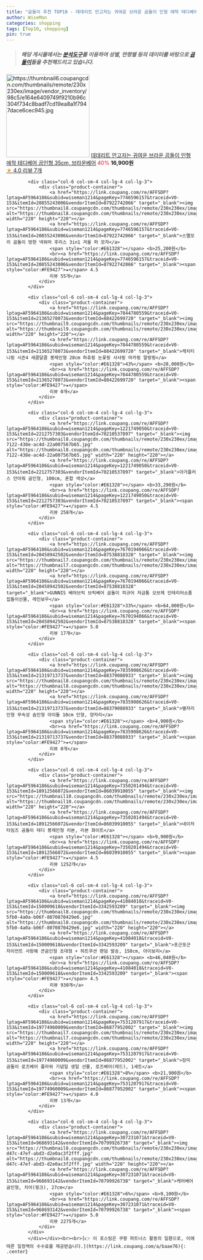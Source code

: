 ```yaml
---
title: "곰돌이 추천 TOP10 - 데데리트 안고자는 귀여운 브라운 곰돌이 인형 애착 테디베어 곰인형 35cm, 브라운베어"
author: WiseMan
categories: shopping
tags: [Top10, shopping]
pin: true
---
```


> ##### 해당 게시물에서는 [**분석도구**](https://itemscout.io/)를 이용하여 **성별**, **연령별** 등의 데이터를 바탕으로 [**곰돌이**](https://link.coupang.com/a/baae76)들을 추천해드리고 있습니다.
<div class="container"><div class="row">
            <div class="col-6 col-sm-4 col-lg-4 col-lg-3">
                <div class="product-container">
                    <a href="https://link.coupang.com/re/AFFSDP?lptag=AF5964186&subid=wiseman1214&pageKey=7447432462&traceid=V0-153&itemId=19380284898&vendorItemId=86492839165" target="_blank"><img src="https://thumbnail6.coupangcdn.com/thumbnails/remote/230x230ex/image/vendor_inventory/98c5/e164e6409749f9210b96c304f734c8badf7cd19ea8a1f7947dace6cec945.jpg" alt="https://thumbnail6.coupangcdn.com/thumbnails/remote/230x230ex/image/vendor_inventory/98c5/e164e6409749f9210b96c304f734c8badf7cd19ea8a1f7947dace6cec945.jpg" width="220" height="220"></a>
                    <a href="https://link.coupang.com/re/AFFSDP?lptag=AF5964186&subid=wiseman1214&pageKey=7447432462&traceid=V0-153&itemId=19380284898&vendorItemId=86492839165" target="_blank">데데리트 안고자는 귀여운 브라운 곰돌이 인형 애착 테디베어 곰인형 35cm, 브라운베어</a>
                    <span style="color:#E61328">40%</span> <b>16,900원</b>
                    <br><a href="https://link.coupang.com/re/AFFSDP?lptag=AF5964186&subid=wiseman1214&pageKey=7447432462&traceid=V0-153&itemId=19380284898&vendorItemId=86492839165" target="_blank"><span style="color:#FE9427">★</span> 4.0
                    리뷰 7개</a>
                </div>
            </div>
            
            <div class="col-6 col-sm-4 col-lg-4 col-lg-3">
                <div class="product-container">
                    <a href="https://link.coupang.com/re/AFFSDP?lptag=AF5964186&subid=wiseman1214&pageKey=7746596157&traceid=V0-153&itemId=20855243006&vendorItemId=87922742066" target="_blank"><img src="https://thumbnail8.coupangcdn.com/thumbnails/remote/230x230ex/image/vendor_inventory/2477/e92859adf2ef4887d1ce57be5e5c50667f6fc6f4e7d7542a84847864bb58.jpg" alt="https://thumbnail8.coupangcdn.com/thumbnails/remote/230x230ex/image/vendor_inventory/2477/e92859adf2ef4887d1ce57be5e5c50667f6fc6f4e7d7542a84847864bb58.jpg" width="220" height="220"></a>
                    <a href="https://link.coupang.com/re/AFFSDP?lptag=AF5964186&subid=wiseman1214&pageKey=7746596157&traceid=V0-153&itemId=20855243006&vendorItemId=87922742066" target="_blank">스멜모리 곰돌이 방한 넥워머 후리스 3in1 겨울 퍼 모자</a>
                    <span style="color:#E61328"></span> <b>25,200원</b>
                    <br><a href="https://link.coupang.com/re/AFFSDP?lptag=AF5964186&subid=wiseman1214&pageKey=7746596157&traceid=V0-153&itemId=20855243006&vendorItemId=87922742066" target="_blank"><span style="color:#FE9427">★</span> 4.5
                    리뷰 55개</a>
                </div>
            </div>
            
            <div class="col-6 col-sm-4 col-lg-4 col-lg-3">
                <div class="product-container">
                    <a href="https://link.coupang.com/re/AFFSDP?lptag=AF5964186&subid=wiseman1214&pageKey=7844780559&traceid=V0-153&itemId=21365278073&vendorItemId=88422699720" target="_blank"><img src="https://thumbnail9.coupangcdn.com/thumbnails/remote/230x230ex/image/vendor_inventory/9ea0/16a827184ce52cf05ec90716dcce1843b466e53e3bad88acdc4fe809f787.jpg" alt="https://thumbnail9.coupangcdn.com/thumbnails/remote/230x230ex/image/vendor_inventory/9ea0/16a827184ce52cf05ec90716dcce1843b466e53e3bad88acdc4fe809f787.jpg" width="220" height="220"></a>
                    <a href="https://link.coupang.com/re/AFFSDP?lptag=AF5964186&subid=wiseman1214&pageKey=7844780559&traceid=V0-153&itemId=21365278073&vendorItemId=88422699720" target="_blank">캐치티니핑 시즌4 새콤달콤 봉제인형 28cm 하츄핑 눈꽃핑 샤샤핑 마카핑 말랑핑</a>
                    <span style="color:#E61328">43%</span> <b>28,000원</b>
                    <br><a href="https://link.coupang.com/re/AFFSDP?lptag=AF5964186&subid=wiseman1214&pageKey=7844780559&traceid=V0-153&itemId=21365278073&vendorItemId=88422699720" target="_blank"><span style="color:#FE9427">★</span> 
                    리뷰 0개</a>
                </div>
            </div>
            
            <div class="col-6 col-sm-4 col-lg-4 col-lg-3">
                <div class="product-container">
                    <a href="https://link.coupang.com/re/AFFSDP?lptag=AF5964186&subid=wiseman1214&pageKey=1221749050&traceid=V0-153&itemId=2212757303&vendorItemId=70210537897" target="_blank"><img src="https://thumbnail8.coupangcdn.com/thumbnails/remote/230x230ex/image/retail/images/2020/01/28/11/3/fb8bcafb-7122-438e-ac4d-22a007567b65.jpg" alt="https://thumbnail8.coupangcdn.com/thumbnails/remote/230x230ex/image/retail/images/2020/01/28/11/3/fb8bcafb-7122-438e-ac4d-22a007567b65.jpg" width="220" height="220"></a>
                    <a href="https://link.coupang.com/re/AFFSDP?lptag=AF5964186&subid=wiseman1214&pageKey=1221749050&traceid=V0-153&itemId=2212757303&vendorItemId=70210537897" target="_blank">아가플러스 안아줘 곰인형, 100cm, 혼합 색상</a>
                    <span style="color:#E61328"></span> <b>33,290원</b>
                    <br><a href="https://link.coupang.com/re/AFFSDP?lptag=AF5964186&subid=wiseman1214&pageKey=1221749050&traceid=V0-153&itemId=2212757303&vendorItemId=70210537897" target="_blank"><span style="color:#FE9427">★</span> 4.5
                    리뷰 258개</a>
                </div>
            </div>
            
            <div class="col-6 col-sm-4 col-lg-4 col-lg-3">
                <div class="product-container">
                    <a href="https://link.coupang.com/re/AFFSDP?lptag=AF5964186&subid=wiseman1214&pageKey=7670194066&traceid=V0-153&itemId=20458942502&vendorItemId=87538818328" target="_blank"><img src="https://thumbnail7.coupangcdn.com/thumbnails/remote/230x230ex/image/vendor_inventory/d41d/7dd83f638d0f048c138627c8dfd7dd864af39defda1f0cb6812886609bf5.jpg" alt="https://thumbnail7.coupangcdn.com/thumbnails/remote/230x230ex/image/vendor_inventory/d41d/7dd83f638d0f048c138627c8dfd7dd864af39defda1f0cb6812886609bf5.jpg" width="220" height="220"></a>
                    <a href="https://link.coupang.com/re/AFFSDP?lptag=AF5964186&subid=wiseman1214&pageKey=7670194066&traceid=V0-153&itemId=20458942502&vendorItemId=87538818328" target="_blank">GUNNIS 베어브릭 브릭베어 곰돌이 피규어 저금통 오브제 인테리어소품 집들이선물, 레인보우</a>
                    <span style="color:#E61328">33%</span> <b>64,000원</b>
                    <br><a href="https://link.coupang.com/re/AFFSDP?lptag=AF5964186&subid=wiseman1214&pageKey=7670194066&traceid=V0-153&itemId=20458942502&vendorItemId=87538818328" target="_blank"><span style="color:#FE9427">★</span> 5.0
                    리뷰 17개</a>
                </div>
            </div>
            
            <div class="col-6 col-sm-4 col-lg-4 col-lg-3">
                <div class="product-container">
                    <a href="https://link.coupang.com/re/AFFSDP?lptag=AF5964186&subid=wiseman1214&pageKey=7835908626&traceid=V0-153&itemId=21319713737&vendorItemId=88379088933" target="_blank"><img src="https://thumbnail8.coupangcdn.com/thumbnails/remote/230x230ex/image/vendor_inventory/0e8d/702110bb556a6b886409b91a708d1e6780c845f26c26597ac551855f9008.jpg" alt="https://thumbnail8.coupangcdn.com/thumbnails/remote/230x230ex/image/vendor_inventory/0e8d/702110bb556a6b886409b91a708d1e6780c845f26c26597ac551855f9008.jpg" width="220" height="220"></a>
                    <a href="https://link.coupang.com/re/AFFSDP?lptag=AF5964186&subid=wiseman1214&pageKey=7835908626&traceid=V0-153&itemId=21319713737&vendorItemId=88379088933" target="_blank">별자리 인형 무속성 솜인형 아이돌 10cm 인형, 양자리</a>
                    <span style="color:#E61328"></span> <b>4,900원</b>
                    <br><a href="https://link.coupang.com/re/AFFSDP?lptag=AF5964186&subid=wiseman1214&pageKey=7835908626&traceid=V0-153&itemId=21319713737&vendorItemId=88379088933" target="_blank"><span style="color:#FE9427">★</span> 
                    리뷰 0개</a>
                </div>
            </div>
            
            <div class="col-6 col-sm-4 col-lg-4 col-lg-3">
                <div class="product-container">
                    <a href="https://link.coupang.com/re/AFFSDP?lptag=AF5964186&subid=wiseman1214&pageKey=7350201494&traceid=V0-153&itemId=18912566072&vendorItemId=86039910055" target="_blank"><img src="https://thumbnail10.coupangcdn.com/thumbnails/remote/230x230ex/image/rs_quotation_api/piv2gjar/14e17ee185af48619c2c56d3bda1abc2.png" alt="https://thumbnail10.coupangcdn.com/thumbnails/remote/230x230ex/image/rs_quotation_api/piv2gjar/14e17ee185af48619c2c56d3bda1abc2.png" width="220" height="220"></a>
                    <a href="https://link.coupang.com/re/AFFSDP?lptag=AF5964186&subid=wiseman1214&pageKey=7350201494&traceid=V0-153&itemId=18912566072&vendorItemId=86039910055" target="_blank">네이처타임즈 곰돌이 테디 봉제인형 리본, 리본 화이트</a>
                    <span style="color:#E61328"></span> <b>9,900원</b>
                    <br><a href="https://link.coupang.com/re/AFFSDP?lptag=AF5964186&subid=wiseman1214&pageKey=7350201494&traceid=V0-153&itemId=18912566072&vendorItemId=86039910055" target="_blank"><span style="color:#FE9427">★</span> 4.5
                    리뷰 1252개</a>
                </div>
            </div>
            
            <div class="col-6 col-sm-4 col-lg-4 col-lg-3">
                <div class="product-container">
                    <a href="https://link.coupang.com/re/AFFSDP?lptag=AF5964186&subid=wiseman1214&pageKey=41084018&traceid=V0-153&itemId=150009618&vendorItemId=3342593209" target="_blank"><img src="https://thumbnail8.coupangcdn.com/thumbnails/remote/230x230ex/image/retail/images/2017/10/13/14/1/fa704841-5fb0-4a0a-b06f-8070870429e6.jpg" alt="https://thumbnail8.coupangcdn.com/thumbnails/remote/230x230ex/image/retail/images/2017/10/13/14/1/fa704841-5fb0-4a0a-b06f-8070870429e6.jpg" width="220" height="220"></a>
                    <a href="https://link.coupang.com/re/AFFSDP?lptag=AF5964186&subid=wiseman1214&pageKey=41084018&traceid=V0-153&itemId=150009618&vendorItemId=3342593209" target="_blank">포근포근 자이언트 사랑해 큰곰인형 초대형 + 하트쿠션 랜덤 발송, 150cm, 아이보리</a>
                    <span style="color:#E61328"></span> <b>46,040원</b>
                    <br><a href="https://link.coupang.com/re/AFFSDP?lptag=AF5964186&subid=wiseman1214&pageKey=41084018&traceid=V0-153&itemId=150009618&vendorItemId=3342593209" target="_blank"><span style="color:#FE9427">★</span> 4.5
                    리뷰 930개</a>
                </div>
            </div>
            
            <div class="col-6 col-sm-4 col-lg-4 col-lg-3">
                <div class="product-container">
                    <a href="https://link.coupang.com/re/AFFSDP?lptag=AF5964186&subid=wiseman1214&pageKey=7531207917&traceid=V0-153&itemId=19774960009&vendorItemId=86877952002" target="_blank"><img src="https://thumbnail7.coupangcdn.com/thumbnails/remote/230x230ex/image/vendor_inventory/29c5/21d8976f1832337ada900425550efcbd9374ee3ad36eabfce497d10355a4.jpg" alt="https://thumbnail7.coupangcdn.com/thumbnails/remote/230x230ex/image/vendor_inventory/29c5/21d8976f1832337ada900425550efcbd9374ee3ad36eabfce497d10355a4.jpg" width="220" height="220"></a>
                    <a href="https://link.coupang.com/re/AFFSDP?lptag=AF5964186&subid=wiseman1214&pageKey=7531207917&traceid=V0-153&itemId=19774960009&vendorItemId=86877952002" target="_blank">장미 곰돌이 로즈베어 플라워 기념일 생일 선물, 로즈베어(레드), 1세트</a>
                    <span style="color:#E61328">8%</span> <b>21,900원</b>
                    <br><a href="https://link.coupang.com/re/AFFSDP?lptag=AF5964186&subid=wiseman1214&pageKey=7531207917&traceid=V0-153&itemId=19774960009&vendorItemId=86877952002" target="_blank"><span style="color:#FE9427">★</span> 4.0
                    리뷰 13개</a>
                </div>
            </div>
            
            <div class="col-6 col-sm-4 col-lg-4 col-lg-3">
                <div class="product-container">
                    <a href="https://link.coupang.com/re/AFFSDP?lptag=AF5964186&subid=wiseman1214&pageKey=307231071&traceid=V0-153&itemId=968693142&vendorItemId=70799926738" target="_blank"><img src="https://thumbnail8.coupangcdn.com/thumbnails/remote/230x230ex/image/retail/images/2020/06/01/12/3/a1dd8230-d47c-47ef-abd3-d2e0ac3f2fff.jpg" alt="https://thumbnail8.coupangcdn.com/thumbnails/remote/230x230ex/image/retail/images/2020/06/01/12/3/a1dd8230-d47c-47ef-abd3-d2e0ac3f2fff.jpg" width="220" height="220"></a>
                    <a href="https://link.coupang.com/re/AFFSDP?lptag=AF5964186&subid=wiseman1214&pageKey=307231071&traceid=V0-153&itemId=968693142&vendorItemId=70799926738" target="_blank">케어베어 곰인형, 치어(핑크), 27cm</a>
                    <span style="color:#E61328">6%</span> <b>9,100원</b>
                    <br><a href="https://link.coupang.com/re/AFFSDP?lptag=AF5964186&subid=wiseman1214&pageKey=307231071&traceid=V0-153&itemId=968693142&vendorItemId=70799926738" target="_blank"><span style="color:#FE9427">★</span> 5.0
                    리뷰 2275개</a>
                </div>
            </div>
            </div></div><br><br>[👉 이 포스팅은 쿠팡 파트너스 활동의 일환으로, 이에 따른 일정액의 수수료를 제공받습니다.](https://link.coupang.com/a/baae76){: .center}
